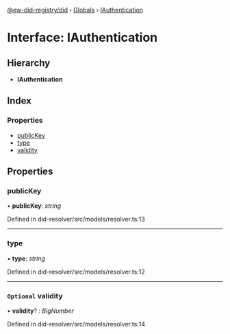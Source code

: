 [@ew-did-registry/did](../README.md) › [Globals](../globals.md) › [IAuthentication](iauthentication.md)

# Interface: IAuthentication

## Hierarchy

* **IAuthentication**

## Index

### Properties

* [publicKey](iauthentication.md#publickey)
* [type](iauthentication.md#type)
* [validity](iauthentication.md#optional-validity)

## Properties

###  publicKey

• **publicKey**: *string*

Defined in did-resolver/src/models/resolver.ts:13

___

###  type

• **type**: *string*

Defined in did-resolver/src/models/resolver.ts:12

___

### `Optional` validity

• **validity**? : *BigNumber*

Defined in did-resolver/src/models/resolver.ts:14
